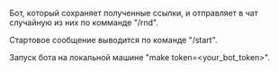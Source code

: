 Бот, который сохраняет полученные ссылки,  и отправляет в чат 
случайную  из них по комманде "/rnd".

Стартовое сообщение выводится по команде "/start".

Запуск бота на локальной  машине "make token=<your_bot_token>".
